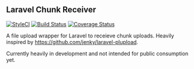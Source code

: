 ## Laravel Chunk Receiver

[![StyleCI](https://github.styleci.io/repos/212099941/shield?branch=master)](https://github.styleci.io/repos/212099941)
[![Build Status](https://travis-ci.org/jamessessford/laravel-chunk-receiver.svg?branch=master)](https://travis-ci.org/jamessessford/laravel-chunk-receiver)
[![Coverage Status](https://coveralls.io/repos/github/jamessessford/laravel-chunk-receiver/badge.svg?branch=master)](https://coveralls.io/github/jamessessford/laravel-chunk-receiver?branch=master)

A file upload wrapper for Laravel to receieve chunk uploads. Heavily inspired by https://github.com/jenky/laravel-plupload.

Currently heavily in development and not intended for public consumption yet.
